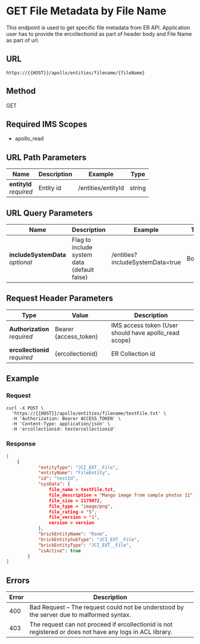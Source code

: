 ﻿---
post_title: 'GET File Metadata by File Name'
layout: api_doc
published: true
---
# GET File Metadata by File Name
This endpoint is used to get specific file metadata from ER API. Application user has to provide the ercollectionid as part of header body and File Name as part of url.
## URL

`https://{{HOST}}/apollo/entities/filename/{fileName}`

## Method

<div class="get">GET</div>

## Required IMS Scopes

* apollo_read


## URL Path Parameters

|Name|Description|Example|Type|
|---|---|---|---|
|**entityId** <br>*required*|Entity id|/entities/entityId|string|

## URL Query Parameters

|Name|Description|Example|Type|
|---|---|---|---|
|**includeSystemData** <br>*optional*|Flag to include system data (default false)|/entities?includeSystemData=true|Boolean|

## Request Header Parameters

|Type|Value|Description|
|---|---|---|
|**Authorization** <br>*required*|Bearer {access_token}|IMS access token (User should have apollo_read scope)|
|**ercollectionid** <br>*required*|{ercollectionid}|ER Collection id|

## Example

### Request

```shell
curl -X POST \
  'https://{{HOST}}/apollo/entities/filename/testFile.txt' \
  -H 'Authorization: Bearer ACCESS_TOKEN' \
  -H 'Content-Type: application/json' \
  -H 'ercollectionid: testercollectionid' 
```

### Response

```json
[
    {
            "entityType": "JCI_EXT__File",
            "entityName": "FileEntity",
            "id": "testId",
            "sysData": {
                file_name = testFile.txt,
                file_description = "Mango image from sample photos 11",
                file_size = 2179072,
                file_type = "image/png",
                file_rating = "5",
                file_version = "1",
                version = version
            },
            "brickEntityName": "Room",
            "brickEntitySubType": "JCI_EXT__File",
            "brickEntityType": "JCI_EXT__File",
            "isActive": true
        }
]
```

## Errors

|Error|Description|
|---|---|
|400|Bad Request – The request could not be understood by the server due to malformed syntax.|
|403|The request can not proceed if ercollectionid is not registered or does not have any logs in ACL library.|
